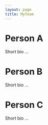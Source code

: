 ```yaml
---
layout: page
title: MyTeam
---
```


# Person A

Short bio ...


# Person B

Short bio ...


# Person C

Short bio ...
